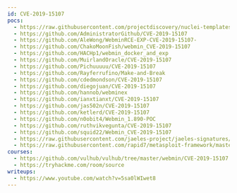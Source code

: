 ```yaml
---
id: CVE-2019-15107
pocs:
  - https://raw.githubusercontent.com/projectdiscovery/nuclei-templates/master/cves/CVE-2019-15107.yaml
  - https://github.com/AdministratorGithub/CVE-2019-15107
  - https://github.com/AleWong/WebminRCE-EXP-CVE-2019-15107-
  - https://github.com/ChakoMoonFish/webmin_CVE-2019-15107
  - https://github.com/HACHp1/webmin_docker_and_exp
  - https://github.com/MuirlandOracle/CVE-2019-15107
  - https://github.com/Pichuuuuu/CVE-2019-15107
  - https://github.com/Rayferrufino/Make-and-Break
  - https://github.com/cdedmondson/CVE-2019-15107
  - https://github.com/diegojuan/CVE-2019-15107
  - https://github.com/hannob/webminex
  - https://github.com/ianxtianxt/CVE-2019-15107
  - https://github.com/jas502n/CVE-2019-15107
  - https://github.com/ketlerd/CVE-2019-15107
  - https://github.com/n0obit4/Webmin_1.890-POC
  - https://github.com/ruthvikvegunta/CVE-2019-15107
  - https://github.com/squid22/Webmin_CVE-2019-15107
  - https://raw.githubusercontent.com/jaeles-project/jaeles-signatures/master/cves/webmin-rce-cve-2019-15107.yaml
  - https://raw.githubusercontent.com/rapid7/metasploit-framework/master/modules/exploits/linux/http/webmin_backdoor.rb
courses:
  - https://github.com/vulhub/vulhub/tree/master/webmin/CVE-2019-15107
  - https://tryhackme.com/room/source
writeups:
  - https://www.youtube.com/watch?v=5sa0lWIwet8
---
```

